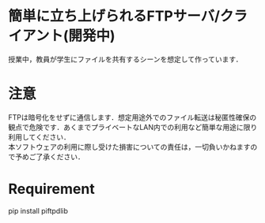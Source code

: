 # 簡単に立ち上げられるFTPサーバ/クライアント(開発中)
授業中，教員が学生にファイルを共有するシーンを想定して作っています．

# 注意
FTPは暗号化をせずに通信します．想定用途外でのファイル転送は秘匿性確保の観点で危険です．あくまでプライベートなLAN内での利用など簡単な用途に限り利用してください．<br>
本ソフトウェアの利用に際し受けた損害についての責任は，一切負いかねますので予めご了承ください．

# Requirement
pip install piftpdlib
